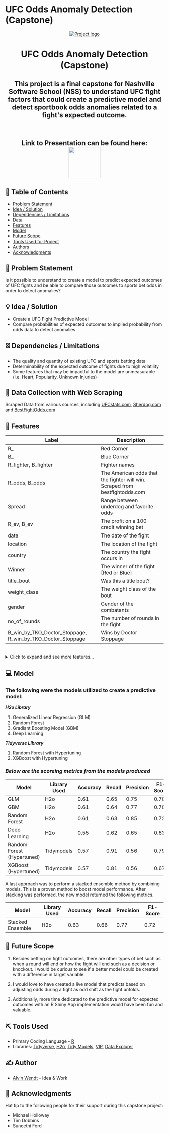 
# UFC Odds Anomaly Detection (Capstone)

<p align="center">
  <a href="" rel="noopener">
 <img src="https://user-images.githubusercontent.com/70002987/119577744-d6ac1f00-bd80-11eb-9934-e73f0a449fa2.jpg" alt="Project logo"></a>
</p>
<h1 align="center">UFC Odds Anomaly Detection (Capstone)</h1>


</div>


<h2 align="center"> This project is a final capstone for Nashville Software School (NSS) to understand UFC fight factors that could create a predictive model and detect sportbook odds anomalies related to a fight's expected outcome.</h2>
    <br> 
</p>
</div>


<h2 align="center"> Link to Presentation can be found here:<a href="https://sway.office.com/JVqLbxoImHndAo0j?ref=Link">  <img src="https://user-images.githubusercontent.com/70002987/121709186-e70d0b00-ca9d-11eb-9ccb-45b89bdc4a4d.jpg" width="100" />
</a>

</p>
</div>

## 📝 Table of Contents
- [Problem Statement](#problem_statement)
- [Idea / Solution](#idea)
- [Dependencies / Limitations](#limitations)
- [Data](#data)
- [Features](#features)
- [Model](#model)
- [Future Scope](#future_scope)
- [Tools Used for Project](#built)
- [Authors](#authors)
- [Acknowledgments](#acknowledgments)

## 🧐 Problem Statement <a name = "problem_statement"></a>
Is it possible to understand to create a model to predict expected outcomes of UFC fights and be able to compare those outcomes to sports bet odds in order to detect anomalies?


## 💡 Idea / Solution <a name = "idea"></a>
- Create a UFC Fight Predictive Model
- Compare probabilities of expected outcomes to implied probability from odds data to detect anomalies


## ⛓️ Dependencies / Limitations <a name = "limitations"></a>
- The quality and quantity of existing UFC and sports betting data
- Determinability of the expected outcome of fights due to high volatility
- Some features that may be impactful to the model are unmeasurable (i.e. Heart, Popularity, Unknown Injuries)

## 🏁 Data Collection with Web Scraping <a name = "data"></a>
Scraped Data from various sources, including [UFCstats.com](https://www.ufcstats.com/), [Sherdog.com](https://www.sherdog.com/) and [BestFightOdds.com](https://www.bestfightodds.com/)

## 🎈 Features <a name="features"></a>
|Label        | Description |
| ------------- |-------------| 
|R_| Red Corner|
|B_| Blue Corner|
|R_fighter, B_fighter| Fighter names|
|R_odds, B_odds| The American odds that the fighter will win. Scraped from bestfightodds.com|
|Spread| Range between underdog and favorite odds|
|R_ev, B_ev| The profit on a 100 credit winning bet|
|date| The date of the fight|
|location| The location of the fight|
|country| The country the fight occurs in|
|Winner| The winner of the fight [Red or Blue]|
|title_bout| Was this a title bout?|
|weight_class| The weight class of the bout|
|gender| Gender of the combatants|
|no_of_rounds| The number of rounds in the fight|
|B_win_by_TKO_Doctor_Stoppage, R_win_by_TKO_Doctor_Stoppage| Wins by Doctor Stoppage|
<br>
<details><summary>Click to expand and see more features...</summary>

|  |  |
| ------------- |-------------| 
|no_of_rounds| The number of rounds in the fight|
|B_current_lose_streak, R_current_lose_streak| Current losing streak|
|B_current_win_streak, R_current_win_streak| Current winning streak|
|B_draw, R_draw| Number of draws|
|B_avg_SIG_STR_landed, R_avg_SIG_STR_landed | Significant Strikes Landed per minute|
|B_avg_SIG_STR_pct, R_avg_SIG_STR_pct| Significant Striking Accuracy|
|B_avg_SUB_ATT, R_avg_SUB_ATT| Average Submissions Attempted per 15 Minutes|
|B_avg_TD_landed, R_avg_TD_landed| Average takedowns landed per 15 minutes|
|B_avg_TD_pct, R_avg_TD_pct| Takedown accuracy|
|B_longest_win_streak, R_longest_win_streak| Longest winning streak|
|B_losses, R_losses| Total number of losses|
|B_total_rounds_fought, R_total_rounds_fought| Total rounds fought|
|B_total_title_bouts, R_total_title_bouts| Total number of title bouts|
|B_win_by_Decision_Majority, R_win_by_Decision_Majority| Wins by Majority Decision|
|B_win_by_Decision_Split, R_win_by_Decision_Split| Wins by Split Decision|
|B_win_by_Decision_Unanimous, R_win_by_Decision_Unanimous| Wins by Unanimous Decision|
|B_win_by_KO/TKO, R_win_by_KO/TKO| Wins by KO/TKO|
|B_win_by_Submission, R_win_by_Submission| Wins by Submission|
|B_win_by_TKO_Doctor_Stoppage, R_win_by_TKO_Doctor_Stoppage| Wins by Doctor Stoppage|
|B_wins, R_wins| Total career wins|
|B_Stance, R_stance| Fighter stance|
|B_Height_cms, R_Height_cms| Fighter height in cms|
|B_Reach_cms, R_Reach_cms| Fighter reach in cms|
|B_Weight_lbs, R_Weight_lbs| Fighter weight in pounds|
|lose_streak_dif| R_Fighter Lose Streak Minus B_Fighter Lose Streak|
|win_streak_dif | R_Fighter Win Streak Minus B_Fighter Win Streak|
|win_dif|R_Fighter Wins Minus B_Fighter Wins|
|loss_dif|R_Fighter Losses Minus B_Fighter Losses|
|total_round_dif|R_Fighter Total Rounds Minus B_Fighter Total Rounds|
|total_title_bout_dif|R_Fighter Total Title Bouts Minus B_Fighter Total Title Bouts|
|ko_dif|R_Fighter Total KOs Minus B_Fighter Total Kos|
|sub_dif|R_Fighter Total submissions Minus B_Fighter Total submissions |
|height_dif|R_Fighter Height Minus B_Fighter Height|
|reach_dif|R_Fighter Reach Minus B_Fighter Reach|
|age_dif|R_Fighter Age Minus B_Fighter Age|
|sig_str_dif|R_Fighter Average Significant Strikes Minus B_Fighter Average Significant Strikes|
|avg_sub_att_dif|R_Fighter Average Submissions Attempted Minus B_Fighter Average Submissions Attempted|
|avg_td_dif|R_Fighter Average Takedowns Minus B_Fighter Average Takedowns|
|empty_arena|Was the fight held in a empty no crowd arena?|
</details>

## 💻 Model <a name = "model"></a>
### The following were the models utilized to create a predictive model:
***H2o Library***
1. Generalized Linear Regression (GLM)
2. Random Forest
3. Gradiant Boosting Model (GBM)
4. Deep Learning

***Tidyverse Library***
1. Random Forest with Hypertuning
2. XGBoost with Hypertuning

### ***Below are the scoreing metrics from the models produced***

|Model        |Library Used| Accuracy |Recall| Precision | F1-Score |
| ---------- |-----------| --|-------------| ------ |-----------|
|GLM       |H2o| 0.61 |0.65| 0.75 | 0.70 |
|GBM       | H2o|0.61 |0.64| 0.77 | 0.70 |
|Random Forest  |H2o| 0.61 |0.63| 0.85 | 0.72 |
|Deep Learning |H2o| 0.55 |0.62| 0.65 | 0.63 |
|Random Forest (Hypertuned) |Tidymodels| 0.57 |0.91| 0.56 | 0.79 |
|XGBoost (Hypertuned) |Tidymodels| 0.57 |0.81| 0.56 | 0.67 |

A last approach was to perform a stacked ensemble method by combining models. This is a proven method to boost model performance.
After stacking was performed, the new model returned the following metrics.

|Model        |Library Used| Accuracy |Recall| Precision | F1-Score |
| ---------- |-----------| --|-------------| ------ |-----------|
|Stacked Ensemble   |H2o| 0.63 |0.66| 0.77 | 0.72 |

## 🚀 Future Scope <a name = "future_scope"></a>
1. Besides betting on fight outcomes, there are other types of bet such as when a round will end or how the fight will end such as a decision or knockout. I would be curious to see if a better model could be created with a difference in target variable. 

2. I would love to have created a live model that predicts based on adjusting odds during a fight as odd shift as the fight unfolds. 

3. Additionally, more time dedicated to the predictive model for expected outcomes with an R Shiny App implementation would have been fun and valuable.

## ⛏️ Tools Used <a name = "built"></a>
- Primary Coding Language - [R](https://www.r-project.org/)
- Libraries: [Tidyverse](https://www.tidyverse.org), [H2o](www.h2o.ai/), [Tidy Models](https://www.tidymodels.org/), [VIP](https://cran.r-project.org/web/packages/vip/vip.pdf), [Data Explorer](https://cran.r-project.org/web/packages/DataExplorer/vignettes/dataexplorer-intro.html)

## ✍️ Author <a name = "authors"></a>
- [Alvin Wendt](https://alvinwendt.github.io/Alvin-Wendt-Portfolio/) - Idea & Work

## 🎉 Acknowledgments <a name = "acknowledgments"></a>
  Hat tip to the following people for their support during this capstone project:
- Michael Holloway
- Tim Dobbins
- Suneethi Ford
